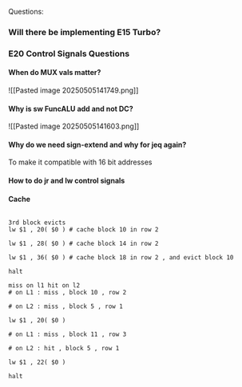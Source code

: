 Questions:

### Will there be implementing E15 Turbo?

### E20 Control Signals Questions
#### When do MUX vals matter?
![[Pasted image 20250505141749.png]]
#### Why is sw FuncALU add and not DC?
![[Pasted image 20250505141603.png]]
#### Why do we need sign-extend and why for jeq again? 
To make it compatible with 16 bit addresses
#### How to do jr and lw control signals


#### Cache
```e20

3rd block evicts 
lw $1 , 20( $0 ) # cache block 10 in row 2

lw $1 , 28( $0 ) # cache block 14 in row 2

lw $1 , 36( $0 ) # cache block 18 in row 2 , and evict block 10

halt

miss on l1 hit on l2
# on L1 : miss , block 10 , row 2

# on L2 : miss , block 5 , row 1

lw $1 , 20( $0 )

# on L1 : miss , block 11 , row 3

# on L2 : hit , block 5 , row 1

lw $1 , 22( $0 )

halt
```


